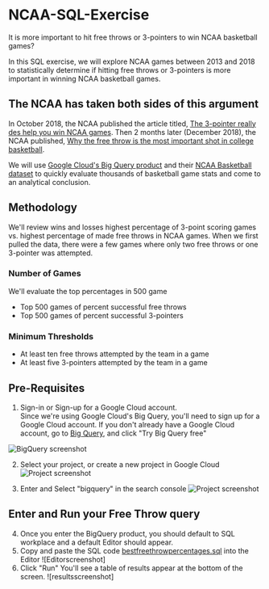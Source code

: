 # NCAA-SQL-Exercise
It is more important to hit free throws or 3-pointers to win NCAA basketball games?  

In this SQL exercise, we will explore NCAA games between 2013 and 2018 to statistically determine if hitting free throws or 3-pointers is more important in winning NCAA basketball games.  

## The NCAA has taken both sides of this argument
In October 2018, the NCAA published the article titled, [The 3-pointer really des help you win NCAA games](https://www.ncaa.com/news/basketball-men/article/2018-10-30/36-million-shots-dont-lie-3-pointer-really-does-help-you-win). Then 2 months later (December 2018), the NCAA published, [Why the free throw is the most important shot in college basketball](https://www.ncaa.com/news/basketball-men/article/2018-12-12/why-free-throw-most-important-shot-college-basketball). 

We will use [Google Cloud's Big Query product](https://cloud.google.com/bigquery) and their [NCAA Basketball dataset](https://console.cloud.google.com/bigquery?p=bigquery-public-data&d=ncaa_basketball&page=dataset) to quickly evaluate thousands of basketball game stats and come to an analytical conclusion.  

## Methodology
We'll review wins and losses highest percentage of 3-point scoring games vs. highest percentage of made free throws in NCAA games. When we first pulled the data, there were a few games where only two free throws or one 3-pointer was attempted.  

### Number of Games
We'll evaluate the top percentages in 500 game
* Top 500 games of percent successful free throws
* Top 500 games of percent successful 3-pointers

### Minimum Thresholds
* At least ten free throws attempted by the team in a game
* At least five 3-pointers attempted by the team in a game

## Pre-Requisites
1. Sign-in or Sign-up for a Google Cloud account.  
Since we're using Google Cloud's Big Query, you'll need to sign up for a Google Cloud account. If you don't already have a Google Cloud account, go to [Big Query](https://cloud.google.com/bigquery), and click "Try Big Query free"

![BigQuery screenshot]()

2. Select your project, or create a new project in Google Cloud
![Project screenshot]()

3. Enter and Select "bigquery" in the search console 
![Project screenshot]()

## Enter and Run your Free Throw query
4. Once you enter the BigQuery product, you should default to SQL workplace and a default Editor should appear.
5. Copy and paste the SQL code [bestfreethrowpercentages.sql]() into the Editor
![Editorscreenshot]
6. Click "Run" 
You'll see a table of results appear at the bottom of the screen.
![resultsscreenshot]
